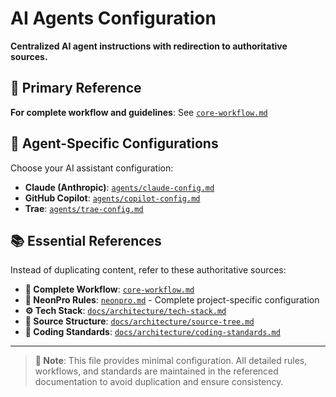 # AI Agents Configuration

**Centralized AI agent instructions with redirection to authoritative sources.**

## 🎯 **Primary Reference**

**For complete workflow and guidelines**: See [`core-workflow.md`](core-workflow.md)

## 🤖 **Agent-Specific Configurations**

Choose your AI assistant configuration:

- **Claude (Anthropic)**: [`agents/claude-config.md`](agents/claude-config.md)
- **GitHub Copilot**: [`agents/copilot-config.md`](agents/copilot-config.md)  
- **Trae**: [`agents/trae-config.md`](agents/trae-config.md)

## 📚 **Essential References**

Instead of duplicating content, refer to these authoritative sources:

- **🌟 Complete Workflow**: [`core-workflow.md`](core-workflow.md)
- **🚀 NeonPro Rules**: [`neonpro.md`](neonpro.md) - Complete project-specific configuration
- **⚙️ Tech Stack**: [`docs/architecture/tech-stack.md`](../../docs/architecture/tech-stack.md)
- **📁 Source Structure**: [`docs/architecture/source-tree.md`](../../docs/architecture/source-tree.md)
- **🎨 Coding Standards**: [`docs/architecture/coding-standards.md`](../../docs/architecture/coding-standards.md)

---

> **📝 Note**: This file provides minimal configuration. All detailed rules, workflows, and standards are maintained in the referenced documentation to avoid duplication and ensure consistency.